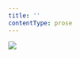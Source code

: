 ```yaml
---
title: ''
contentType: prose
---
```


<section>

![](../Images/obalka_hovezi_kostky.jpg)

</section>
